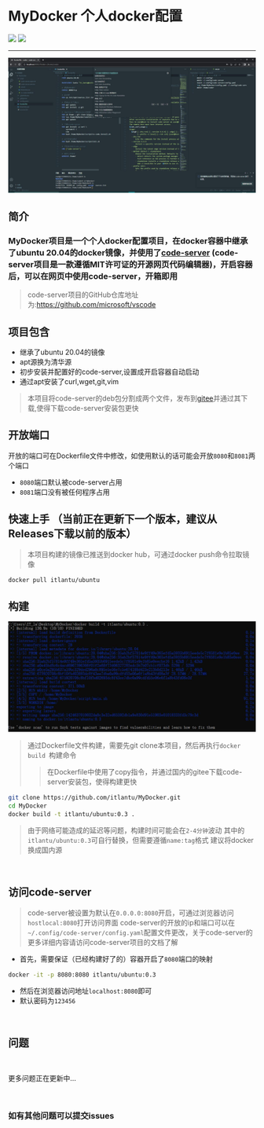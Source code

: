 # MyDocker  个人docker配置

<img src="https://img.shields.io/badge/docker-ubuntu:20.04-orange"> <img src="https://img.shields.io/badge/laster-0.3-blue"> 

-------------
<img src="https://github.com/itlantu/MyDocker/blob/img/1.jpg?raw=true">

## 简介

### MyDocker项目是一个个人docker配置项目，在docker容器中继承了ubuntu 20.04的docker镜像，并使用了[code-server](https://github.com/microsoft/vscode) (code-server项目是一款遵循MIT许可证的开源网页代码编辑器)，开启容器后，可以在网页中使用code-server，开箱即用
> code-server项目的GitHub仓库地址为:https://github.com/microsoft/vscode

## 项目包含

* 继承了ubuntu 20.04的镜像
* apt源换为清华源
* 初步安装并配置好的code-server,设置成开启容器自动启动
* 通过apt安装了curl,wget,git,vim

> 本项目将code-server的deb包分割成两个文件，发布到[gitee](https://gitee.com/itlantu/MyDocker/releases/tag/4.7)并通过其下载,使得下载code-server安装包更快

## 开放端口

开放的端口可在Dockerfile文件中修改，如使用默认的话可能会开放`8080`和`8081`两个端口

* `8080`端口默认被code-server占用
* `8081`端口没有被任何程序占用

## 快速上手 （当前正在更新下一个版本，建议从Releases下载以前的版本）
> 本项目构建的镜像已推送到docker hub，可通过docker push命令拉取镜像

```sh
docker pull itlantu/ubuntu
```

## 构建

![](https://github.com/itlantu/MyDocker/blob/img/ver0.3build.jpg?raw=true)

> 通过Dockerfile文件构建，需要先git clone本项目，然后再执行`docker build `构建命令
>> 在Dockerfile中使用了copy指令，并通过国内的gitee下载code-server安装包，使得构建更快

```sh
git clone https://github.com/itlantu/MyDocker.git
cd MyDocker
docker build -t itlantu/ubuntu:0.3 .
```
> 由于网络可能造成的延迟等问题，构建时间可能会在`2-4分钟`波动
> 其中的`itlantu/ubuntu:0.3`可自行替换，但需要遵循`name:tag`格式
> 建议将docker换成国内源

<br>

## 访问code-server
> code-server被设置为默认在`0.0.0.0:8080`开启，可通过浏览器访问`hostlocal:8080`打开访问界面
>code-server的开放的ip和端口可以在`~/.config/code-server/config.yaml`配置文件更改，关于code-server的更多详细内容请访问code-server项目的文档了解

* 首先，需要保证（已经构建好了的）容器开启了`8080`端口的映射

```sh
docker -it -p 8080:8080 itlantu/ubuntu:0.3
```
* 然后在浏览器访问地址`localhost:8080`即可
* 默认密码为`123456`

<br>

## 问题

<br>

 更多问题正在更新中...

<br>

### 如有其他问题可以提交issues
